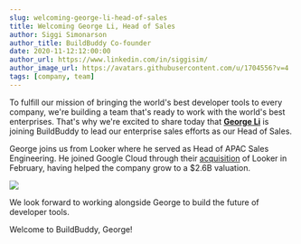 ```yaml
---
slug: welcoming-george-li-head-of-sales
title: Welcoming George Li, Head of Sales
author: Siggi Simonarson
author_title: BuildBuddy Co-founder
date: 2020-11-12:12:00:00
author_url: https://www.linkedin.com/in/siggisim/
author_image_url: https://avatars.githubusercontent.com/u/1704556?v=4
tags: [company, team]
---
```


To fulfill our mission of bringing the world's best developer tools to every company, we're building a team that's ready to work with the world's best enterprises. That's why we're excited to share today that [**George Li**](https://www.linkedin.com/in/gli/) is joining BuildBuddy to lead our enterprise sales efforts as our Head of Sales.

George joins us from Looker where he served as Head of APAC Sales Engineering. He joined Google Cloud through their [acquisition](https://techcrunch.com/2020/02/13/google-closes-2-6b-looker-acquisition/) of Looker in February, having helped the company grow to a $2.6B valuation.

![](https://uploads-ssl.webflow.com/5eeba6a6c5230ea3d1a60d83/5f84d59b112797724e0e8444_george.png)

We look forward to working alongside George to build the future of developer tools.

Welcome to BuildBuddy, George!